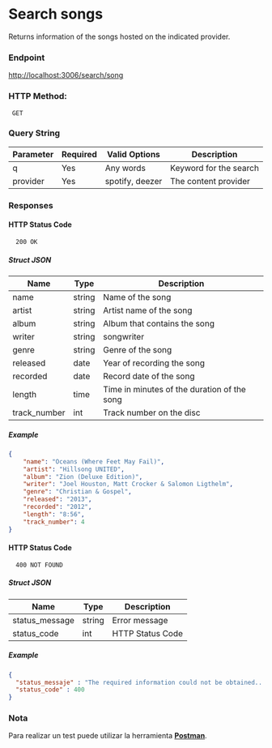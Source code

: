 # Search songs

Returns information of the songs hosted on the indicated provider.
### Endpoint

  <http://localhost:3006/search/song>
     
### HTTP Method:

 	 GET
    
### Query String
 
| Parameter	 | Required | Valid Options | Description |
|---|---|---|---|
| q | Yes | Any words | Keyword for the search |
| provider | Yes | spotify, deezer | The content provider |

  
### Responses

#### HTTP Status Code

      200 OK

##### Struct JSON

| Name | Type | Description |
|---|---|---|
| name | string | Name of the song |
| artist | string | Artist name of the song |
| album | string | Album that contains the song |
| writer | string | songwriter |
| genre | string | Genre of the song |
| released | date | Year of recording the song |
| recorded | date | Record date of the song |
| length | time | Time in minutes of the duration of the song |
| track_number | int | Track number on the disc |

##### Example

  ```json
  {
      "name": "Oceans (Where Feet May Fail)",
      "artist": "Hillsong UNITED",
      "album": "Zion (Deluxe Edition)",
      "writer": "Joel Houston, Matt Crocker & Salomon Ligthelm",
      "genre": "Christian & Gospel",
      "released": "2013",
      "recorded": "2012",
      "length": "8:56",
      "track_number": 4
  }
  ```
 
#### HTTP Status Code

      400 NOT FOUND

##### Struct JSON

| Name | Type | Description |
|---|---|---|
| status_message | string | Error message |
| status_code | int | HTTP Status Code |

##### Example
  ```json
  { 
    "status_messaje" : "The required information could not be obtained...",
    "status_code" : 400
  }
  ```

### Nota
Para realizar un test puede utilizar la herramienta [**Postman**](https://www.getpostman.com/).
